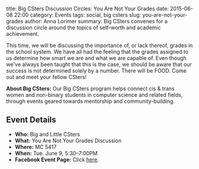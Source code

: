 title: Big CSters Discussion Circles: You Are Not Your Grades
date: 2015-06-08 22:00
category: Events
tags: social, big csters
slug: you-are-not-your-grades
author: Anna Lorimer
summary: Big CSters convenes for a discussion circle around the topics of self-worth and academic achievement.

This time, we will be discussing the importance of, or lack thereof, grades in
the school system. We have all had the feeling that the grades assigned to us
determine how smart we are and what we are capable of. Even though we've always
been taught that this is the case, we should be aware that our success is not
determined solely by a number. There will be FOOD. Come out and meet your
fellow CSters!

**About Big CSters:** Our Big CSters program helps connect cis &amp; trans
women and non-binary students in computer science and related fields, through
events geared towards mentorship and community-building.

## Event Details ##

+ **Who:** Big and Little CSters
+ **What:** You Are Not Your Grades Discussion
+ **Where:** MC 5417
+ **When:** Tue. June 9, 5:30&ndash;7:00PM
+ **Facebook Event Page:** Click
[here](https://www.facebook.com/events/754739661319138/).
